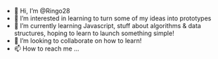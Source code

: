 - 👋 Hi, I’m @Ringo28
- 👀 I’m interested in learning to turn some of my ideas into prototypes
- 🌱 I’m currently learning Javascript, stuff about algorithms & data structures, hoping to learn to launch something simple!
- 💞️ I’m looking to collaborate on how to learn!
- 📫 How to reach me ...

<!---
Ringo28/Ringo28 is a ✨ special ✨ repository because its `README.md` (this file) appears on your GitHub profile.
You can click the Preview link to take a look at your changes.
--->
